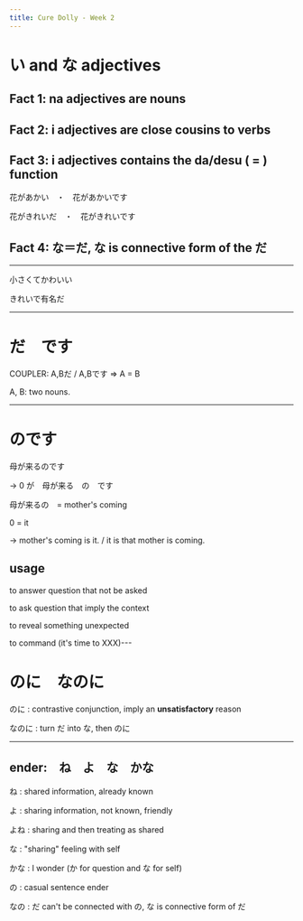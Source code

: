 ```yaml
---
title: Cure Dolly - Week 2
---
```


# い and な adjectives

## Fact 1: na adjectives are nouns

## Fact 2: i adjectives are close cousins to verbs

## Fact 3: i adjectives contains the da/desu ( = ) function

花があかい　・　花があかいです

花がきれいだ　・　花がきれいです

## Fact 4: な＝だ, な is connective form of the だ

---

小さくてかわいい

きれいで有名だ

---

# だ　です

COUPLER: A,Bだ / A,Bです => A = B

A, B: two nouns.

---

# のです

母が来るのです

-> 0 が　母が来る　の　です

母が来るの　= mother's coming

0 = it

-> mother's coming is it. / it is that mother is coming.

## usage

to answer question that not be asked

to ask question that imply the context

to reveal something unexpected

to command (it's time to XXX)---

# のに　なのに

のに : contrastive conjunction, imply an **unsatisfactory** reason

なのに : turn だ into な, then のに

---

## ender:　ね　よ　な　かな

ね : shared information, already known

よ : sharing information, not known, friendly

よね : sharing and then treating as shared

な : "sharing" feeling with self

かな : I wonder (か for question and な for self)

の : casual sentence ender

なの : だ can't be connected with の, な is connective form of だ

